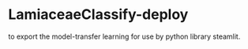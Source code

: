 # LamiaceaeClassify-deploy
to export the model-transfer learning for use
by python library steamlit.
